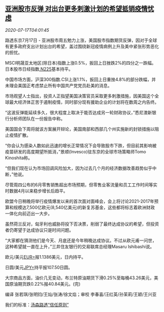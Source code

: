 <!--1594959798000-->
[亚洲股市反弹 对出台更多刺激计划的希望抵销疫情忧虑](https://cn.reuters.com/article/asia-financial-markets-0717-fri-idCNKCS24I0DU)
------

<div><i>2020-07-17T04:01:45</i></div><div class="StandardArticleBody_body"><p>路透东京7月17日 - 亚洲股市周五勉力上涨，美国股市指数期货反弹，因对于全球有更多政府支出计划出台的希望，盖过围绕新冠疫情病例上升及美中紧张形势恶化的担忧。 </p><p>MSCI明晟亚太地区(除日本)指数上涨0.5%，扳回上日挫跌2%的四分之一跌幅。日本股市日经指数<a href="/investing/markets/index?symbol=.N225">.N225</a>基本持平。 </p><p>中国市场方面，沪深300指数.CSI上涨1.1%，扳回上日重挫4.8%的部分跌幅，并未理会美国正考虑禁止所有中国共产党党员赴美的消息。 </p><p>市场观望人士指出，投资人正指望美国决策官员采取更多刺激措施，因美国这个全球最大经济体正苦于遏制疫情，同时部分现有援助企业的计划将在数周之内告终。 </p><p>“这波反弹能延续多久，很大程度上取决于能否达成另一轮财政协议，”悉尼澳新银行分析师团队在一份报告中称。 </p><p>美国国会下周将就该方案展开辩论，美国南部和西部几个州实施新的封锁措施以阻止疫情扩散。 </p><p>“你会认为感染人数如此迅速的增长正常情况下会导致股市下跌，但目前其影响被疫苗研发的高度期望所抵消，”景顺(Invesco)驻东京的全球市场策略师Tomo Kinoshita称。 </p><p>“但我们现在认为市场回调风险加大，因为过去几个月的经济数据改善趋势似乎中断，”他说。 </p><p>尽管周四公布的6月零售销售超出市场预期，但零售业客流量和员工工作时间等实时数据4月以来稳步增长后趋平。 </p><p>欧盟今日稍晚将举行疫情爆发以来的首次面对面峰会，会上将讨论2021-2017年预算和规模达7,500亿欧元(8,540亿美元)的新复苏基金，这些都将标志着欧洲财政一体化向前迈出一大步。 </p><p>虽然荷兰反对，匈牙利也威胁将投下否决票，削弱了最终达成协议的希望，但投资者仍寄望于达成协议只是时间问题。 </p><p>“大家都在猜测他们是今天、月底还是今年稍晚达成协议。不过从欧元甫一问世，这种希望就一直在上升，”三井住友银行的交易联席总经理Masaru Ishibashi说。 </p><p>欧元/美元<a href="/investing/currencies/quote?srcCurr=EUR&destCurr=USD">EUR=</a>报1.1386美元，日内持平。 </p><p>日圆/美元<a href="/investing/currencies/quote?srcCurr=JPY&destCurr=USD">JPY=</a>持平报107.50日圆。 </p><p>大宗商品方面，油价几无变动，布兰特原油期货下滑0.25%至每桶43.26美元，美国原油期货跌0.22%报40.84美元。(完) </p><div class="Attribution_container"><div class="Attribution_attribution"><p class="Attribution_content">编译 张若琪/张明钧/王灿/张涛/徐文焰；审校 李春喜/汪红英/孙茉莉/王颖/王兴亚 </p></div></div><div class="StandardArticleBody_trustBadgeContainer"><span class="StandardArticleBody_trustBadgeTitle">我们的标准：</span><span class="trustBadgeUrl"><a href="https://www.thomsonreuters.cn/content/dam/openweb/documents/pdf/china/brochures/about-us-1.pdf">汤森路透“信任原则”</a></span></div></div>
